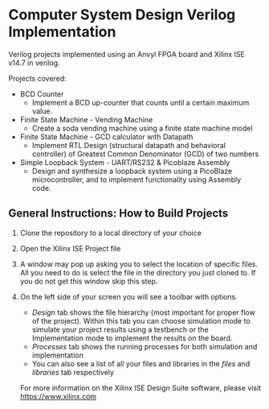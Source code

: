 # Computer System Design Verilog Implementation
Verilog projects implemented using an Anvyl FPGA board and Xilinx ISE v14.7 in verilog.

Projects covered:

* BCD Counter
    * Implement a BCD up-counter that counts until a certain maximum value.
* Finite State Machine - Vending Machine
    * Create a soda vending machine using a finite state machine model
* Finite State Machine - GCD calculator with Datapath
    * Implement RTL Design (structural datapath and behavioral controller) of Greatest Common Denominator (GCD) of two numbers
* Simple Loopback System - UART/RS232 & Picoblaze Assembly
    * Design and synthesize a loopback system using a PicoBlaze microcontroller, and to implement functionality using Assembly code.

## General Instructions: How to Build Projects
1. Clone the repository to a local directory of your choice
2. Open the Xilinx ISE Project file
3. A window may pop up asking you to select the location of specific files. All you need to do is select the file in the directory you just cloned to. If you do not get this window skip this step.
4. On the left side of your screen you will see a toolbar with options.

    * *Design* tab shows the file hierarchy (most important for proper flow of the project). Within this tab you can choose simulation mode to simulate your project results using a testbench or the Implementation mode to implement the results on the board.
    * *Processes* tab shows the running processes for both simulation and implementation
    * You can also see a list of all your files and libraries in the *files* and *libraries* tab respectively

    For more information on the Xilinx ISE Design Suite software, please visit https://www.xilinx.com



